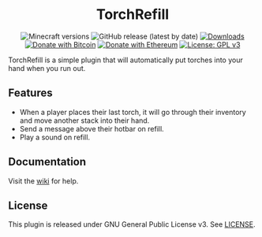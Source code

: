 <h1 align="center">TorchRefill</h1>

<p align="center">
	<img src="https://img.shields.io/badge/Minecraft-1.9--1.17-orange" alt="Minecraft versions">
	<img src="https://img.shields.io/github/v/release/hyperdefined/TorchRefill" alt="GitHub release (latest by date)">
	<a href="https://github.com/hyperdefined/TorchRefill/releases"><img src="https://img.shields.io/github/downloads/hyperdefined/TorchRefill/total?logo=github" alt="Downloads"></a>
	<a href="https://en.cryptobadges.io/donate/1F29aNKQzci3ga5LDcHHawYzFPXvELTFoL"><img src="https://en.cryptobadges.io/badge/micro/1F29aNKQzci3ga5LDcHHawYzFPXvELTFoL" alt="Donate with Bitcoin"></a>
	<a href="https://en.cryptobadges.io/donate/0x0f58B66993a315dbCc102b4276298B5Ff8895F41"><img src="https://en.cryptobadges.io/badge/micro/0x0f58B66993a315dbCc102b4276298B5Ff8895F41" alt="Donate with Ethereum"></a>
	<a href="https://www.gnu.org/licenses/gpl-3.0"><img src="https://img.shields.io/badge/License-GPLv3-blue.svg" alt="License: GPL v3"></a>
</p>

TorchRefill is a simple plugin that will automatically put torches into your hand when you run out.

## Features
* When a player places their last torch, it will go through their inventory and move another stack into their hand.
* Send a message above their hotbar on refill.
* Play a sound on refill.

## Documentation
Visit the [wiki](https://docs.hyper.lol/torchrefill) for help.

## License
This plugin is released under GNU General Public License v3. See [LICENSE](https://github.com/hyperdefined/TorchRefill/blob/master/LICENSE).
